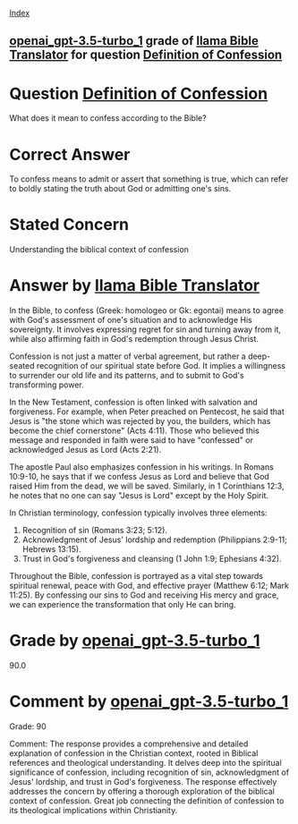 
[Index](../../../../index.md)
## [openai_gpt-3.5-turbo_1](../../../grading_models/openai_gpt-3.5-turbo_1.md) grade of [llama Bible Translator](../../../answering_models/llama_Bible_Translator.md) for question [Definition of Confession](../../../questions/Definition_of_Confession.md)

# Question [Definition of Confession](../../../questions/Definition_of_Confession.md)
What does it mean to confess according to the Bible?

# Correct Answer
To confess means to admit or assert that something is true, which can refer to boldly stating the truth about God or admitting one's sins.

# Stated Concern
Understanding the biblical context of confession

# Answer by [llama Bible Translator](../../../answering_models/llama_Bible_Translator.md)
In the Bible, to confess (Greek: homologeo or Gk: egontai) means to agree with God's assessment of one's situation and to acknowledge His sovereignty. It involves expressing regret for sin and turning away from it, while also affirming faith in God's redemption through Jesus Christ.

Confession is not just a matter of verbal agreement, but rather a deep-seated recognition of our spiritual state before God. It implies a willingness to surrender our old life and its patterns, and to submit to God's transforming power.

In the New Testament, confession is often linked with salvation and forgiveness. For example, when Peter preached on Pentecost, he said that Jesus is "the stone which was rejected by you, the builders, which has become the chief cornerstone" (Acts 4:11). Those who believed this message and responded in faith were said to have "confessed" or acknowledged Jesus as Lord (Acts 2:21).

The apostle Paul also emphasizes confession in his writings. In Romans 10:9-10, he says that if we confess Jesus as Lord and believe that God raised Him from the dead, we will be saved. Similarly, in 1 Corinthians 12:3, he notes that no one can say "Jesus is Lord" except by the Holy Spirit.

In Christian terminology, confession typically involves three elements:

1. Recognition of sin (Romans 3:23; 5:12).
2. Acknowledgment of Jesus' lordship and redemption (Philippians 2:9-11; Hebrews 13:15).
3. Trust in God's forgiveness and cleansing (1 John 1:9; Ephesians 4:32).

Throughout the Bible, confession is portrayed as a vital step towards spiritual renewal, peace with God, and effective prayer (Matthew 6:12; Mark 11:25). By confessing our sins to God and receiving His mercy and grace, we can experience the transformation that only He can bring.

# Grade by [openai_gpt-3.5-turbo_1](../../../grading_models/openai_gpt-3.5-turbo_1.md)
90.0

# Comment by [openai_gpt-3.5-turbo_1](../../../grading_models/openai_gpt-3.5-turbo_1.md)
Grade: 90

Comment: The response provides a comprehensive and detailed explanation of confession in the Christian context, rooted in Biblical references and theological understanding. It delves deep into the spiritual significance of confession, including recognition of sin, acknowledgment of Jesus' lordship, and trust in God's forgiveness. The response effectively addresses the concern by offering a thorough exploration of the biblical context of confession. Great job connecting the definition of confession to its theological implications within Christianity.
